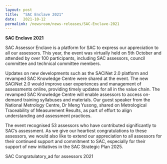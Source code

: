 ```yaml
---
layout: post
title:  "SAC Enclave 2021"
date:   2021-10-12
permalink: /newsroom/news-releases/SAC-Enclave-2021
---
```



**SAC Enclave 2021** 

SAC Assessor Enclave is a platform for SAC to express our appreciation to all our assessors. This year, the event was virtually held on 5th October and attended by over 100 participants, including SAC assessors, council committee and technical committee members.

Updates on new developments such as the SACiNet 2.0 platform and revamped SAC Knowledge Centre were shared at the event. The new SACiNet 2.0 would improve user experiences and management of assessments online, providing timely updates for all in the value chain. The revamped SAC Knowledge Centre will enable assessors to access on-demand training syllabuses and materials. Our guest speaker from the National Metrology Centre, Dr Meng Yusong, shared on Metrological Traceability of Measurement Results, as part of effort to align understanding and assessment practices.

The event recognised 53 assessors who have contributed significantly to SAC’s assessment. As we give our heartiest congratulations to these assessors, we would also like to extend our appreciation to all assessors for their continued support and commitment to SAC, especially for their support of new initiatives in the SAC Strategic Plan 2025.

 

SAC Congratulatory_ad for assessors 2021
